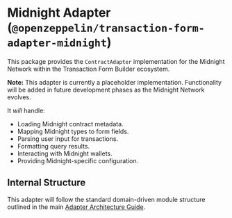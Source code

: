 # Midnight Adapter (`@openzeppelin/transaction-form-adapter-midnight`)

This package provides the `ContractAdapter` implementation for the Midnight Network within the Transaction Form Builder ecosystem.

**Note:** This adapter is currently a placeholder implementation. Functionality will be added in future development phases as the Midnight Network evolves.

It _will_ handle:

- Loading Midnight contract metadata.
- Mapping Midnight types to form fields.
- Parsing user input for transactions.
- Formatting query results.
- Interacting with Midnight wallets.
- Providing Midnight-specific configuration.

## Internal Structure

This adapter will follow the standard domain-driven module structure outlined in the main [Adapter Architecture Guide](../../docs/ADAPTER_ARCHITECTURE.md).
